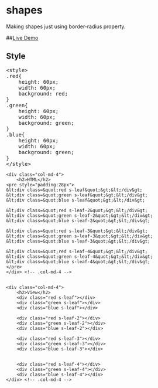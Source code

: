 # shapes
Making shapes just using border-radius property. 

##[Live Demo](http://zafree.github.io/shapes/)

<div id="usage">
	<div class="col-md-4">
		<h2>Style</h2>
<pre>
&lt;style&gt; 
.red{	
	height: 60px; 
	width: 60px; 
	background: red;
} 
.green{	
	height: 60px; 
	width: 60px; 
	background: green;
} 
.blue{	
	height: 60px; 
	width: 60px; 
	background: green;
} 
&lt;/style&gt; 
</pre>
	</div> <!-- .col-md-4 -->

	<div class="col-md-4">
		<h2>HTML</h2>
	<pre style="padding:28px">
	&lt;div class=&quot;red s-leaf&quot;&gt;&lt;/div&gt;
	&lt;div class=&quot;green s-leaf&quot;&gt;&lt;/div&gt;
	&lt;div class=&quot;blue s-leaf&quot;&gt;&lt;/div&gt;

	&lt;div class=&quot;red s-leaf-2&quot;&gt;&lt;/div&gt;
	&lt;div class=&quot;green s-leaf-2&quot;&gt;&lt;/div&gt;
	&lt;div class=&quot;blue s-leaf-2&quot;&gt;&lt;/div&gt;

	&lt;div class=&quot;red s-leaf-3&quot;&gt;&lt;/div&gt;
	&lt;div class=&quot;green s-leaf-3&quot;&gt;&lt;/div&gt;
	&lt;div class=&quot;blue s-leaf-3&quot;&gt;&lt;/div&gt;

	&lt;div class=&quot;red s-leaf-4&quot;&gt;&lt;/div&gt;
	&lt;div class=&quot;green s-leaf-4&quot;&gt;&lt;/div&gt;
	&lt;div class=&quot;blue s-leaf-4&quot;&gt;&lt;/div&gt;
	</pre>
	</div> <!-- .col-md-4 -->


	<div class="col-md-4">
		<h2>View</h2>
		<div class="red s-leaf"></div>
		<div class="green s-leaf"></div>
		<div class="blue s-leaf"></div>

		<div class="red s-leaf-2"></div>
		<div class="green s-leaf-2"></div>
		<div class="blue s-leaf-2"></div>
		
		<div class="red s-leaf-3"></div>
		<div class="green s-leaf-3"></div>
		<div class="blue s-leaf-3"></div>

		
		<div class="red s-leaf-4"></div>
		<div class="green s-leaf-4"></div>
		<div class="blue s-leaf-4"></div>
	</div> <!-- .col-md-4 -->
</div> <!-- #usage -->
